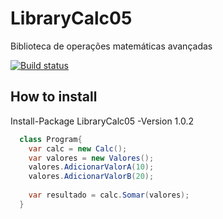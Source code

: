 # LibraryCalc05
Biblioteca de operações matemáticas avançadas

[![Build status](https://ci.appveyor.com/api/projects/status/yqf9lppp23y2ivq4/branch/master?svg=true)](https://ci.appveyor.com/project/mateusggeracino/librarycalc05/branch/master)

## How to install
Install-Package LibraryCalc05 -Version 1.0.2

```cs
  class Program{
    var calc = new Calc();
    var valores = new Valores();
    valores.AdicionarValorA(10);
    valores.AdicionarValorB(20);
    
    var resultado = calc.Somar(valores);
  }
  ```
